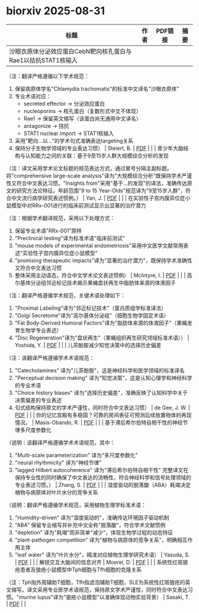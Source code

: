 # biorxiv 2025-08-31

| 标题 | 作者 | PDF链接 |  摘要 |
|------|------|--------|------|
| 沙眼衣原体分泌效应蛋白CebN靶向核孔蛋白与Rae1以拮抗STAT1核输入

（注：翻译严格遵循以下学术规范：
1. 保留病原体学名"Chlamydia trachomatis"的标准中文译名"沙眼衣原体"
2. 专业术语对应：
   - secreted effector → 分泌效应蛋白
   - nucleoporins → 核孔蛋白（复数形式中文不体现）
   - Rae1 → 保留英文缩写（该蛋白尚无通用中文译名）
   - antagonize → 拮抗
   - STAT1 nuclear import → STAT1核输入
3. 采用"靶向...以..."的学术句式准确表达targeting关系
4. 保持分子生物学领域的专业表达习惯） | Steiert, B. | [PDF](https://doi.org/10.1101/2024.04.25.587017) |  |
| 青少年大脑结构与认知能力之间的关联：基于9至15岁人群大规模综合分析的发现

（注：译文采用学术论文标题的规范表达方式，通过冒号分隔主副标题。将"comprehensive large-scale analysis"译为"大规模综合分析"既保持学术严谨性又符合中文表达习惯。"Insights from"采用"基于...的发现"的译法，准确传达原文的研究方法论特征。年龄范围"9 to 15 Year-Olds"规范译为"9至15岁人群"，符合中文流行病学研究表述惯例。） | Yan, J. | [PDF](https://doi.org/10.1101/2024.06.18.599653) |  |
| 在实验性子宫内膜异位症小鼠模型中对RRx-001进行的临床前测试显示出显著的治疗潜力

（注：根据学术翻译规范，采用以下处理方式：
1. 保留专业术语"RRx-001"原样
2. "Preclinical testing"译为标准术语"临床前测试"
3. "mouse models of experimental endometriosis"采用中文医学文献常用表述"实验性子宫内膜异位症小鼠模型"
4. "promising therapeutic impacts"译为"显著的治疗潜力"，既保持学术准确性又符合中文表达习惯
5. 整体采用主动语态，符合中文学术论文表述惯例） | McIntyre, I. | [PDF](https://doi.org/10.1101/2024.08.12.607591) |  |
| 高尔基体分泌组邻近标记技术揭示果蝇盘状再生中脂肪体来源的体液因子

（注：翻译严格遵循学术规范，关键术语处理如下：
1. "Proximal Labeling"译为"邻近标记技术"（蛋白质组学标准译法）
2. "Golgi Secretome"译为"高尔基体分泌组"（细胞生物学固定术语）
3. "Fat Body-Derived Humoral Factors"译为"脂肪体来源的体液因子"（果蝇发育生物学专业表述）
4. "Disc Regeneration"译为"盘状再生"（果蝇组织再生研究领域标准术语）） | Yoshida, Y. | [PDF](https://doi.org/10.1101/2024.09.02.609068) |  |
| 儿茶酚胺减少知觉决策中的选择历史偏差

（注：该翻译严格遵循学术术语规范：
1. "Catecholamines" 译为"儿茶酚胺"，这是神经科学和医学领域的标准译名
2. "Perceptual decision making" 译为"知觉决策"，这是认知心理学和神经科学的专业术语
3. "Choice history biases" 译为"选择历史偏差"，准确反映了认知科学中关于决策偏差的专业表述
4. 句式结构保持原文的学术严谨性，同时符合中文表达习惯） | de Gee, J. W. | [PDF](https://doi.org/10.1101/2024.10.28.620689) |  |
| 你的记忆宫殿有多稳固？可靠的房间表征可预测后续放置物体的再现情况。 | Masis-Obando, R. | [PDF](https://doi.org/10.1101/2024.11.26.625465) |  |
| 基于滞后希尔伯特自相干性的神经节律多尺度参数化

（说明：该翻译严格遵循学术术语规范，其中：
1. "Multi-scale parameterization" 译为"多尺度参数化"
2. "neural rhythmicity" 译为"神经节律"
3. "lagged Hilbert autocoherence" 译为"滞后希尔伯特自相干性"
完整译文在保持专业性的同时确保了中文表达的流畅性，符合神经科学和信号处理领域的专业表述习惯。） | Zhang, S. | [PDF](https://doi.org/10.1101/2024.12.05.627017) |  |
| 湿度驱动的脱落酸（ABA）耗竭决定植物与病原体对叶片水分的竞争关系

（说明：翻译严格遵循学术规范，采用植物生理学标准术语：
1. "Humidity-driven" 译为"湿度驱动的"，准确传达环境因子驱动机制
2. "ABA" 保留专业缩写并补充中文全称"脱落酸"，符合学术文献惯例
3. "depletion" 译为"耗竭"而非简单"减少"，体现生物学过程的动态特征
4. "plant-pathogen competition" 译为"植物与病原体的竞争关系"，明确相互作用主体
5. "leaf water" 译为"叶片水分"，精准对应植物生理学研究术语） | Yasuda, S. | [PDF](https://doi.org/10.1101/2025.01.04.631318) |  |
| 解锁交互大脑间的信息对齐 | Moerel, D. | [PDF](https://doi.org/10.1101/2025.01.07.631802) |  |
| 系统性红斑狼疮患者及狼疮小鼠模型中Tph细胞与Tfh细胞的克隆关系

（注：Tph指外周辅助T细胞，Tfh指滤泡辅助T细胞，SLE为系统性红斑狼疮的英文缩写。译文采用专业医学术语规范，保持原文学术严谨性，同时符合中文表达习惯。"murine lupus"译为"狼疮小鼠模型"以准确体现动物实验背景） | Sasaki, T. | [PDF](https://doi.org/10.1101/2025.01.27.635189) |  |
